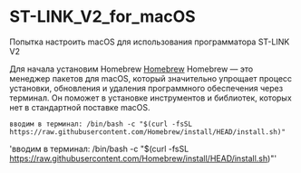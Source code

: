 # ST-LINK_V2_for_macOS
Попытка настроить macOS для использования программатора ST-LINK V2 

Для начала установим Homebrew [Homebrew](https://brew.sh/)
Homebrew — это менеджер пакетов для macOS, который значительно упрощает процесс установки, обновления и удаления программного обеспечения через терминал. Он поможет в установке инструментов и библиотек, которых нет в стандартной поставке macOS.

`вводим в терминал: /bin/bash -c "$(curl -fsSL https://raw.githubusercontent.com/Homebrew/install/HEAD/install.sh)"`

'вводим в терминал: /bin/bash -c "$(curl -fsSL https://raw.githubusercontent.com/Homebrew/install/HEAD/install.sh)"'
